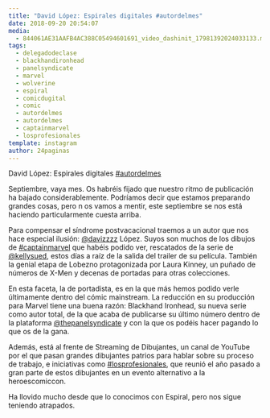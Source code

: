 ```yaml
---
title: "David López: Espirales digitales #autordelmes"
date: 2018-09-20 20:54:07
media: 
  - 844061AE31AAFB4AC388C05494601691_video_dashinit_17981392024033133.mp4
tags: 
  - delegadodeclase
  - blackhandironhead
  - panelsyndicate
  - marvel
  - wolverine
  - espiral
  - comicdugital
  - comic
  - autordelmes
  - autordelmes
  - captainmarvel
  - losprofesionales
template: instagram
author: 24paginas
---
```


David López: Espirales digitales [#autordelmes](/tags/autordelmes)


Septiembre, vaya mes. Os habréis fijado que nuestro ritmo de publicación ha bajado considerablemente. Podríamos decir que estamos preparando grandes cosas, pero n os vamos a mentir, este septiembre se nos está haciendo particularmente cuesta arriba.


Para compensar el síndrome postvacacional traemos a un autor que nos hace especial ilusión: [@davizzzz](https://instagram.com/davizzzz) López. Suyos son muchos de los dibujos de [#captainmarvel](/tags/captainmarvel) que habéis podido ver, rescatados de la serie de [@kellysued](https://instagram.com/kellysued), estos días a raíz de la salida del trailer de su película. También la genial etapa de Lobezno protagonizada por Laura Kinney, un puñado de números de X-Men y decenas de portadas para otras colecciones.


En esta faceta, la de portadista, es en la que más hemos podido verle últimamente dentro del cómic mainstream. La reducción en su producción para Marvel tiene una buena razón: Blackhand Ironhead, su nueva serie como autor total, de la que acaba de publicarse su último número dentro de la plataforma [@thepanelsyndicate](https://instagram.com/thepanelsyndicate) y con la que os podéis hacer pagando lo que os de la gana.


Además, está al frente de Streaming de Dibujantes, un canal de YouTube por el que pasan grandes dibujantes patrios para hablar sobre su proceso de trabajo, e iniciativas como [#losprofesionales](/tags/losprofesionales), que reunió el año pasado a gran parte de estos dibujantes en un evento alternativo a la heroescomiccon.


Ha llovido mucho desde que lo conocimos con Espiral, pero nos sigue teniendo atrapados.







